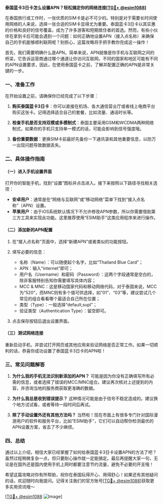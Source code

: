 **泰国蓝卡3日卡怎么设置APN？轻松搞定你的网络连接[[TG💪+ @esim1088](https://t.me/s/esim1088)]**

在泰国旅行或工作时，一张优质的SIM卡是必不可少的。特别是对于需要长时间使用网络的人来说，选择一张合适的SIM卡显得尤为重要。泰国蓝卡3日卡以其实惠的价格和良好的信号覆盖，成为了许多游客和短期居住者的首选。然而，有些小伙伴在拿到卡后可能会遇到一个问题：如何正确地设置APN（接入点名称）来确保自己的手机能够顺利联网呢？别担心，这篇攻略将手把手教你完成这一操作！

首先，我们需要明确什么是APN。简单来说，APN就像是你手机与互联网之间的桥梁，它告诉运营商通过哪个通道让你访问互联网。不同的国家和地区可能有不同的APN设置要求，因此，在使用泰国蓝卡之前，了解并配置正确的APN是非常关键的一步。

### 一、准备工作

在开始设置之前，请确保你已经完成了以下步骤：

1. **购买泰国蓝卡3日卡**：你可以直接在机场、各大通信营业厅或者线上电商平台购买这张卡。记得选择适合自己的套餐，比如流量、通话时长等。
   
2. **检查手机是否支持双模或多模制式**：泰国主要采用GSM和WCDMA两种网络制式，如果你的手机只支持单一模式的话，可能会影响到信号强度哦。

3. **备份重要数据**：更换SIM卡前最好先备份一下通讯录和其他重要信息，以防万一出现问题导致数据丢失。

### 二、具体操作指南

#### （一）进入手机设置界面

打开你的智能手机，找到“设置”图标并点击进入。接下来按照以下路径寻找相关选项：

- **安卓用户**：通常是在“网络与互联网”或“移动网络”菜单下找到“接入点名称”（APN）设置。
- **苹果用户**：由于iOS系统默认情况下不允许修改APN参数，所以你需要借助第三方工具来实现此功能。这里推荐使用“ESIM助手”这类应用程序来进行操作。

#### （二）添加新的APN配置

1. 在“接入点名称”页面中，选择“新建APN”或者类似的功能按钮。
   
2. 填写必要的信息：
   - 名称（Name）：可以随便起个名字，比如“Thailand Blue Card”；
   - APN：输入“internet”即可；
   - 用户名（Username）和密码（Password）：这两个字段通常是空白的，除非客服特别告知你需要填写具体内容；
   - MCC & MNC：这是移动国家代码和移动网络代码，对于泰国来说，MCC为“520”，而MNC则有多个值可供选择，如“01”、“03”等，建议尝试几个常见的组合看看哪个最适合自己所在位置；
   - 类型（Type）：一般选择“default,supl”；
   - 验证类型（Authentication Type）：留空即可。

3. 点击保存按钮后退出设置界面。

#### （三）测试网络连接

重新启动手机，并尝试打开网页或其他应用来验证网络是否正常工作。如果一切顺利的话，恭喜你成功设置了泰国蓝卡3日卡的APN啦！

### 三、常见问题解答

1. **为什么我的手机无法识别新添加的APN？**
   可能是因为你没有正确填写所有必需的信息，或者选择了错误的MCC/MNC组合。建议再次核对上述提到的内容，并咨询当地的服务商获取更准确的数据。

2. **为什么我总是收到错误提示？**
   这种情况可能是由于信号不稳定造成的。建议换个地方试试看，或者等待一段时间后再试。

3. **除了手动设置外还有其他方法吗？**
   当然啦！现在市面上有很多专门针对国际漫游用户的软件和服务平台，比如“ESIM助手”，它们可以自动帮你检测最优的APN设置方案，省去了不少麻烦。

### 四、总结

通过以上介绍，相信大家已经掌握了如何给泰国蓝卡3日卡设置APN的方法了吧？虽然过程稍微复杂一点，但只要耐心操作就一定能搞定。最后再提醒大家一句，无论是在国外还是国内使用手机上网时都要注意节约流量，避免不必要的开支哦！

希望这篇攻略对你有所帮助，祝你在泰国玩得开心、用得舒心！如果还有其他疑问的话，欢迎随时向我提问。记得关注我们的官方账号[[TG💪+ @esim1088](https://t.me/s/esim1088)]获取更多实用资讯哦～

[[TG💪+ @esim1088](https://t.me/s/esim1088) ![Image](https://i.postimg.cc/4NQfJmqS/Snipaste-2025-05-13-00-14-12.png)]